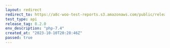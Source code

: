 ```yaml
---
layout: redirect
redirect_to: https://a8c-woo-test-reports.s3.amazonaws.com/public/release/8.2.0/php-7.4/api/index.html
test_type: api
release_tag: 8.2.0
env_description: "php-7.4"
created_at: "2023-10-10T20:28:46Z"
passed: true
---
```

